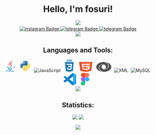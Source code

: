 <h1 align="center">   Hello, I'm fosuri!</h1>   <div id="header" align="center">

<!--
 <div>
  <img src="https://media.tenor.com/cAH6KRQ3fIsAAAAi/adeus.gif" width="180"/>
  <img src="https://media.tenor.com/oLLx6tsML04AAAAi/omori.gif" width="150"/>
  <img src="https://media.tenor.com/kUQiovjlSu4AAAAi/eternal-mald.gif" width="220"/>
  <img src="https://media.tenor.com/H9qd18Zo_HYAAAAi/what.gif" width="220"/>
 </div>
 -->

  <div>
  <img src="https://cdn.7tv.app/emote/642c5b5fd948c3e428e513e8/4x.webp" width="220"/>
 </div>

<div id="badges">
    <a href="https://www.instagram.com/fosuriziz/">
      <img src="https://img.shields.io/badge/instagram-fuchsia?style=for-the-badge&logo=instagram&logoColor=white" alt="instagram Badge"/>
    </a>
    <a href="https://t.me/fosurigg">
      <img src="https://img.shields.io/badge/telegram-blue?style=for-the-badge&logo=telegram&logoColor=white" alt="telegram Badge"/>
    </a>
     <a href="https://t.me/fosuri">
      <img src="https://img.shields.io/badge/telegram-blue?style=for-the-badge&logo=telegram&logoColor=white" alt="telegram Badge"/>
    </a>
<!--     <a href="https://www.youtube.com/channel/UCuy6OP0R6WvEVia1dS9Jm3g">
      <img src="https://img.shields.io/badge/YouTube-red?style=for-the-badge&logo=youtube&logoColor=white" alt="Youtube Badge"/>
    </a>
    <a href="https://www.twitch.tv/fosuriziz">
      <img src="https://img.shields.io/badge/twitch-purple?style=for-the-badge&logo=twitch&logoColor=white" alt="twitch Badge"/>
    </a> -->
</div>

 <div>
  <img src="https://cdn.7tv.app/emote/628e19700679dd10acc2b326/4x.webp" width="220"/>
 </div>

<h2 width="40" height="40">Languages and Tools:</h2>
<div>
    <img src="https://github.com/devicons/devicon/blob/master/icons/java/java-original.svg" title="Java" alt="Java" width="40" height="40"/>&nbsp; 
    <img src="https://github.com/devicons/devicon/blob/master/icons/python/python-original.svg" title="Python"  alt="Python" width="40" height="40"/>&nbsp;
    <img src="https://i0.wp.com/theicom.org/wp-content/uploads/2016/03/js-logo.png?fit=500%2C500&ssl=1&w=640" title="JavaScript" alt="JavaScript" width="40" height="40"/>&nbsp;
    <img src="https://github.com/devicons/devicon/blob/master/icons/css3/css3-plain-wordmark.svg"  title="CSS3" alt="CSS3" width="40" height="40"/>&nbsp;
    <img src="https://github.com/devicons/devicon/blob/master/icons/html5/html5-original.svg" title="HTML5" alt="HTML" width="50" height="33"/>&nbsp;
    <img src="https://github.com/devicons/devicon/blob/master/icons/json/json-plain.svg" title="JSON" alt="HTML" width="50" height="33"/>&nbsp;
    <img src="https://i.pinimg.com/originals/0a/28/37/0a283783146fdc9cfecb98c0d4756757.png" title="XML"  alt="XML" width="40" height="40"/>&nbsp;
    <img src="https://styles.redditmedia.com/t5_2qm6k/styles/communityIcon_dhjr6guc03x51.png" title="MySQL"  alt="MySQL" width="40" height="40"/>&nbsp;
    <img src="https://github.com/devicons/devicon/blob/master/icons/vscode/vscode-original.svg" title="VScode"  alt="VScode" width="40" height="40"/>&nbsp;
    <!-- <img src="https://dospace.org/wp-content/uploads/2017/06/netbeans.png" title="NB"  alt="NB" width="40" height="40"/>&nbsp; -->
    <img src="https://github.com/devicons/devicon/blob/master/icons/figma/figma-original.svg" title="Figma"  alt="Figma" width="40" height="40"/>&nbsp;
    <!-- <img src="https://upload.wikimedia.org/wikipedia/commons/thumb/a/af/Adobe_Photoshop_CC_icon.svg/1024px-Adobe_Photoshop_CC_icon.svg.png" title="PS"  alt="PS" width="40" height="40"/>&nbsp; -->
    <!-- <img src="https://github.com/devicons/devicon/blob/master/icons/android/android-plain.svg" title="Android"  alt="Android" width="40" height="40"/>&nbsp; -->
    <!-- <img src="https://github.com/devicons/devicon/blob/master/icons/androidstudio/androidstudio-plain.svg" title="AndroidStudio"  alt="AndroidStudio" width="40" height="40"/>&nbsp; -->
 <div>
  <img src="https://cdn.7tv.app/emote/629fa7bb2b24f7ba48b6e6c4/4x.webp" width="220"/>
 </div>

<div>

<h2 width="40" height="40">Statistics:</h2>
</div>

![](http://github-profile-summary-cards.vercel.app/api/cards/most-commit-language?username=fosuri&theme=github_dark)
![](http://github-profile-summary-cards.vercel.app/api/cards/stats?username=fosuri&theme=github_dark)

 <div>

  <img src="https://cdn.7tv.app/emote/619b2bed70bd995987959f76/4x.webp" width="150"/>

 </div>

</div>

